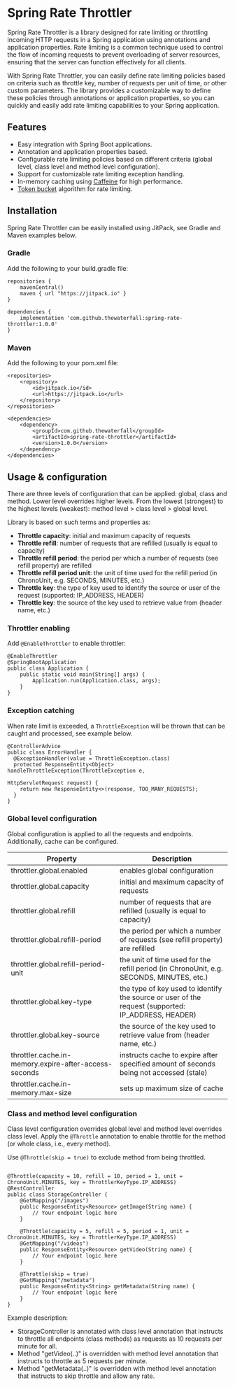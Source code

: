 # Spring Rate Throttler

Spring Rate Throttler is a library designed for rate limiting or throttling incoming HTTP requests in a Spring 
application using annotations and application properties. Rate limiting is a common technique used to control the flow
of incoming requests to prevent overloading of server resources, ensuring that the server can function effectively for 
all clients.

With Spring Rate Throttler, you can easily define rate limiting policies based on criteria such as throttle key,
number of requests per unit of time, or other custom parameters. The library provides a customizable way to define these
policies through annotations or application properties, so you can quickly and easily add rate limiting capabilities 
to your Spring application.

## Features
- Easy integration with Spring Boot applications.
- Annotation and application properties based.
- Configurable rate limiting policies based on different criteria (global level, class level and method level configuration).
- Support for customizable rate limiting exception handling.
- In-memory caching using [Caffeine](https://github.com/ben-manes/caffeine) for high performance.
- [Token bucket](https://github.com/bbeck/token-bucket) algorithm for rate limiting.

## Installation
Spring Rate Throttler can be easily installed using JitPack, see Gradle and Maven examples below.

### Gradle
Add the following to your build.gradle file:

```
repositories {
    mavenCentral()
    maven { url "https://jitpack.io" }
}

dependencies {
    implementation 'com.github.thewaterfall:spring-rate-throttler:1.0.0'
}
```

### Maven
Add the following to your pom.xml file:

```
<repositories>
    <repository>
        <id>jitpack.io</id>
        <url>https://jitpack.io</url>
    </repository>
</repositories>

<dependencies>
    <dependency>
        <groupId>com.github.thewaterfall</groupId>
        <artifactId>spring-rate-throttler</artifactId>
        <version>1.0.0</version>
    </dependency>
</dependencies>
```

## Usage & configuration

There are three levels of configuration that can be applied: global, class and method. Lower level overrides higher 
levels. From the lowest (strongest) to the highest levels (weakest): method level > class level > global level. 

Library is based on such terms and properties as:
- **Throttle capacity**: initial and maximum capacity of requests
- **Throttle refill**: number of requests that are refilled (usually is equal to capacity)
- **Throttle refill period**: the period per which a number of requests (see refill property) are refilled
- **Throttle refill period unit**: the unit of time used for the refill period (in ChronoUnit, e.g. SECONDS, MINUTES, etc.)
- **Throttle key**: the type of key used to identify the source or user of the request (supported: IP_ADDRESS, HEADER)
- **Throttle key**: the source of the key used to retrieve value from (header name, etc.)

### Throttler enabling

Add `@EnableThrottler` to enable throttler:

```
@EnableThrottler
@SpringBootApplication
public class Application {
	public static void main(String[] args) {
		Application.run(Application.class, args);
	}
}
```

### Exception catching

When rate limit is exceeded, a `ThrottleException` will be thrown that can be caught and processed, see example
below.

```
@ControllerAdvice
public class ErrorHandler {
  @ExceptionHandler(value = ThrottleException.class)
  protected ResponseEntity<Object> handleThrottleException(ThrottleException e,
                                                           HttpServletRequest request) {
    return new ResponseEntity<>(response, TOO_MANY_REQUESTS);
  }
}
```

### Global level configuration

Global configuration is applied to all the requests and endpoints. Additionally, cache can be configured.

| Property                                              | Description                                                                                        |
|-------------------------------------------------------|----------------------------------------------------------------------------------------------------|
| throttler.global.enabled                              | enables global configuration                                                                       |
| throttler.global.capacity                             | initial and maximum capacity of requests                                                           |
| throttler.global.refill                               | number of requests that are refilled (usually is equal to capacity)                                |
| throttler.global.refill-period                        | the period per which a number of requests (see refill property) are refilled                       |
| throttler.global.refill-period-unit                   | the unit of time used for the refill period (in ChronoUnit, e.g. SECONDS, MINUTES, etc.)           |
| throttler.global.key-type                             | the type of key used to identify the source or user of the request (supported: IP_ADDRESS, HEADER) |
| throttler.global.key-source                           | the source of the key used to retrieve value from (header name, etc.)                              |
| throttler.cache.in-memory.expire-after-access-seconds | instructs cache to expire after specified amount of seconds being not accessed (stale)             |
| throttler.cache.in-memory.max-size                    | sets up maximum size of cache                                                                      |

### Class and method level configuration

Class level configuration overrides global level and method level overrides class level. Apply the `@Throttle` annotation
to enable throttle for the method (or whole class, i.e., every method).

Use `@Throttle(skip = true)` to exclude method from being throttled.

```

@Throttle(capacity = 10, refill = 10, period = 1, unit = ChronoUnit.MINUTES, key = ThrottlerKeyType.IP_ADDRESS)
@RestController
public class StorageController {
    @GetMapping("/images")
    public ResponseEntity<Resource> getImage(String name) {
        // Your endpoint logic here
    }
    
    @Throttle(capacity = 5, refill = 5, period = 1, unit = ChronoUnit.MINUTES, key = ThrottlerKeyType.IP_ADDRESS)
    @GetMapping("/videos")
    public ResponseEntity<Resource> getVideo(String name) {
        // Your endpoint logic here
    }
    
    @Throttle(skip = true)
    @GetMapping("/metadata")
    public ResponseEntity<String> getMetadata(String name) {
        // Your endpoint logic here
    }
}
```
Example description:
- StorageController is annotated with class level annotation that instructs to throttle all endpoints (class methods) as 
requests as 10 requests per minute for all. 
- Method "getVideo(..)" is overridden with method level annotation that instructs to throttle as 5 requests per minute. 
- Method "getMetadata(..)" is overridden with method level annotation that instructs to skip throttle and allow any rate.
